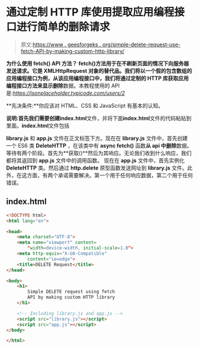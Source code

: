 # 通过定制 HTTP 库使用提取应用编程接口进行简单的删除请求

> 原文:[https://www . geesforgeks . org/simple-delete-request-use-fetch-API-by-making-custom-http-library/](https://www.geeksforgeeks.org/simple-delete-request-using-fetch-api-by-making-custom-http-library/)

**为什么使用 fetch() API 方法？**
**fetch()**方法用于在不刷新页面的情况下向服务器发送请求。它是 **XMLHttpRequest** 对象的替代品。我们将以一个假的包含数组的应用编程接口为例，从该应用编程接口中，我们将通过定制的 HTTP 库获取应用编程接口方法来显示**删除**数据。本教程使用的 API 是:*https://jsonplaceholder.typicode.com/users/2*

**先决条件:**你应该对 HTML、CSS 和 JavaScript 有基本的认知。

**说明:**首先我们需要创建**index.html**文件，并将下面**index.html**文件的代码粘贴到里面。**index.html**文件包括

**library.js** 和 **app.js** 文件在正文标签下方。现在在 **library.js** 文件中，首先创建一个 ES6 类 **DeleteHTTP** ，在该类中有 **async fetch()** 函数**从 api 中删除**数据。等待有两个阶段。首先为**获取()**然后为其响应。无论我们收到什么响应，我们都将其返回到 **app.js** 文件中的调用函数。
现在在 **app.js** 文件中，首先实例化 **DeleteHTTP** 类。然后通过 **http.delete** 原型函数发送网址到 **library.js** 文件。此外，在这方面，有两个承诺需要解决。第一个用于任何响应数据，第二个用于任何错误。

## index.html

```html
<!DOCTYPE html>
<html lang="en">

<head>
    <meta charset="UTF-8">
    <meta name="viewport" content=
        "width=device-width, initial-scale=1.0">
    <meta http-equiv="X-UA-Compatible" 
        content="ie=edge">
    <title>DELETE Request</title>
</head>

<body>
    <h1>
        Simple DELETE request using fetch 
        API by making custom HTTP library
    </h1>

    <!-- Including library.js and app.js -->
    <script src="library.js"></script>
    <script src="app.js"></script>
</body>

</html>
```